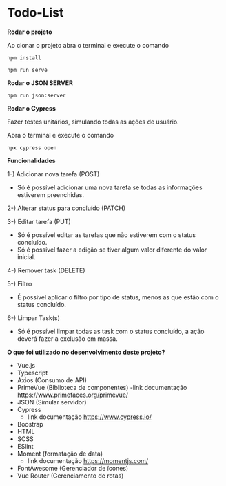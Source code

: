 # Todo-List

**Rodar o projeto**

Ao clonar o projeto abra o terminal e execute o comando

`npm install`

`npm run serve`

**Rodar o JSON SERVER**

`npm run json:server`

**Rodar o Cypress**

Fazer testes unitários, simulando todas as ações de usuário.

Abra o terminal e execute o comando

`npx cypress open`

**Funcionalidades**

1-) Adicionar nova tarefa (POST)
- Só é possível adicionar uma nova tarefa se todas as informações estiverem preenchidas.

2-) Alterar status para concluído (PATCH)

3-) Editar tarefa (PUT)
- Só é possível editar as tarefas que não estiverem com o status concluído.
- Só é possível fazer a edição se tiver algum valor diferente do valor inicial.

4-) Remover task (DELETE)

5-) Filtro
- É possivel aplicar o filtro por tipo de status, menos as que estão com o status concluído.

6-) Limpar Task(s)
- Só é possível limpar todas as task com o status concluído, a ação deverá fazer a exclusão em massa.

**O que foi utilizado no desenvolvimento deste projeto?**

- Vue.js
- Typescript
- Axios (Consumo de API)
- PrimeVue (Biblioteca de componentes) 
  -link documentação https://www.primefaces.org/primevue/
- JSON (Simular servidor)
- Cypress
  - link documentação https://www.cypress.io/
- Boostrap
- HTML
- SCSS
- ESlint
- Moment (formatação de data)
  - link documentação https://momentjs.com/
- FontAwesome (Gerenciador de ícones)
- Vue Router (Gerenciamento de rotas)

